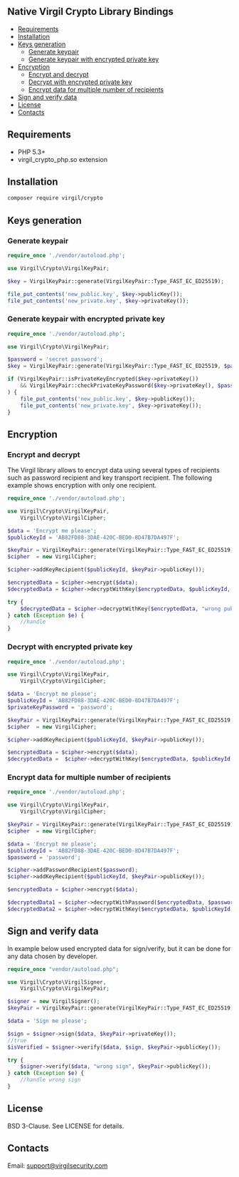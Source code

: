 ## Native Virgil Crypto Library Bindings

- [Requirements](#requirements)
- [Installation](#installation)
- [Keys generation](#keys-generation)
    - [Generate keypair](#generate-keypair)
    - [Generate keypair with encrypted private key](#generate-keypair-with-encrypted-private-key)
- [Encryption](#encryption)
    - [Encrypt and decrypt](#encrypt-and-decrypt)
    - [Decrypt with encrypted private key](#decrypt-with-encrypted-private-key)
    - [Encrypt data for multiple number of recipients](#encrypt-data-for-multiple-number-of-recipients)
- [Sign and verify data](#sign-and-verify-data)
- [License](#license)
- [Contacts](#contacts)

## Requirements

* PHP 5.3+
* virgil_crypto_php.so extension

## Installation

```bash
composer require virgil/crypto
```

## Keys generation

### Generate keypair

```php
require_once './vendor/autoload.php';

use Virgil\Crypto\VirgilKeyPair;

$key = VirgilKeyPair::generate(VirgilKeyPair::Type_FAST_EC_ED25519);

file_put_contents('new_public.key', $key->publicKey());
file_put_contents('new_private.key', $key->privateKey());
```

### Generate keypair with encrypted private key

```php
require_once './vendor/autoload.php';

use Virgil\Crypto\VirgilKeyPair;

$password = 'secret password';
$key = VirgilKeyPair::generate(VirgilKeyPair::Type_FAST_EC_ED25519, $password);

if (VirgilKeyPair::isPrivateKeyEncrypted($key->privateKey()) 
    && VirgilKeyPair::checkPrivateKeyPassword($key->privateKey(), $password)
) {
    file_put_contents('new_public.key', $key->publicKey());
    file_put_contents('new_private.key', $key->privateKey());
}
```
## Encryption

### Encrypt and decrypt

The Virgil library allows to encrypt data using several types of recipients such as password recipient and key transport recipient. The following example shows encryption with only one recipient.

```php
require_once './vendor/autoload.php';

use Virgil\Crypto\VirgilKeyPair,
    Virgil\Crypto\VirgilCipher;

$data = 'Encrypt me please';
$publicKeyId = 'AB82FD88-3DAE-420C-BED0-8D47B7DA497F';

$keyPair = VirgilKeyPair::generate(VirgilKeyPair::Type_FAST_EC_ED25519);
$cipher  = new VirgilCipher;

$cipher->addKeyRecipient($publicKeyId, $keyPair->publicKey());

$encryptedData = $cipher->encrypt($data);
$decryptedData = $cipher->decryptWithKey($encryptedData, $publicKeyId, $keyPair->privateKey());

try {
    $decryptedData = $cipher->decryptWithKey($encryptedData, "wrong public key id", $keyPair->privateKey());
} catch (Exception $e) {
    //handle
}
```

### Decrypt with encrypted private key

```php
require_once './vendor/autoload.php';

use Virgil\Crypto\VirgilKeyPair,
    Virgil\Crypto\VirgilCipher;

$data = 'Encrypt me please';
$publicKeyId = 'AB82FD88-3DAE-420C-BED0-8D47B7DA497F';
$privateKeyPassword = 'password';

$keyPair = VirgilKeyPair::generate(VirgilKeyPair::Type_FAST_EC_ED25519, $privateKeyPassword);
$cipher  = new VirgilCipher;

$cipher->addKeyRecipient($publicKeyId, $keyPair->publicKey());

$encryptedData = $cipher->encrypt($data);
$decryptedData =  $cipher->decryptWithKey($encryptedData, $publicKeyId, $keyPair->privateKey(), $privateKeyPassword);
```

### Encrypt data for multiple number of recipients

```php
require_once './vendor/autoload.php';

use Virgil\Crypto\VirgilKeyPair,
    Virgil\Crypto\VirgilCipher;

$keyPair = VirgilKeyPair::generate(VirgilKeyPair::Type_FAST_EC_ED25519);
$cipher  = new VirgilCipher;

$data = 'Encrypt me please';
$publicKeyId = 'AB82FD88-3DAE-420C-BED0-8D47B7DA497F';
$password = 'password';

$cipher->addPasswordRecipient($password);
$cipher->addKeyRecipient($publicKeyId, $keyPair->publicKey());

$encryptedData = $cipher->encrypt($data);

$decryptedData1 = $cipher->decryptWithPassword($encryptedData, $password);
$decryptedData2 = $cipher->decryptWithKey($encryptedData, $publicKeyId, $keyPair->privateKey());
```

## Sign and verify data

In example below used encrypted data for sign/verify, but it can be done for any data chosen by developer.

```php
require_once "vendor/autoload.php";

use Virgil\Crypto\VirgilSigner,
    Virgil\Crypto\VirgilKeyPair;

$signer = new VirgilSigner();
$keyPair = VirgilKeyPair::generate(VirgilKeyPair::Type_FAST_EC_ED25519);

$data = 'Sign me please';

$sign = $signer->sign($data, $keyPair->privateKey());
//true
$isVerified = $signer->verify($data, $sign, $keyPair->publicKey());

try {
    $signer->verify($data, "wrong sign", $keyPair->publicKey());
} catch (Exception $e) {
    //handle wrong sign
}
```

## License

BSD 3-Clause. See LICENSE for details.

## Contacts

Email: support@virgilsecurity.com
